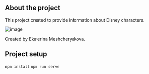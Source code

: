## About the project

This project created to provide information about Disney characters.

![image](https://user-images.githubusercontent.com/38056303/140650486-918f6abc-18cc-4cd2-b266-2caf125b8907.png)

Created by Ekaterina Meshcheryakova.

## Project setup
`npm install`
`npm run serve`

